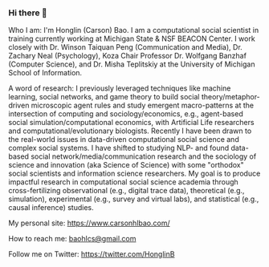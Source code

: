 ### Hi there 👋

Who I am: I'm Honglin (Carson) Bao. I am a computational social scientist in training currently working at Michigan State & NSF BEACON Center. I work closely with Dr. Winson Taiquan Peng (Communication and Media), Dr. Zachary Neal (Psychology), Koza Chair Professor Dr. Wolfgang Banzhaf (Computer Science), and Dr. Misha Teplitskiy at the University of Michigan School of Information.

A word of research: I previously leveraged techniques like machine learning, social networks, and game theory to build social theory/metaphor-driven microscopic agent rules and study emergent macro-patterns at the intersection of computing and sociology/economics, e.g., agent-based social simulation/computational economics, with Artificial Life researchers and computational/evolutionary biologists. Recently I have been drawn to the real-world issues in data-driven computational social science and complex social systems. I have shifted to studying NLP- and found data-based social network/media/communication research and the sociology of science and innovation (aka Science of Science) with some "orthodox" social scientists and information science researchers. My goal is to produce impactful research in computational social science academia through cross-fertilizing observational (e.g., digital trace data), theoretical (e.g., simulation), experimental (e.g., survey and virtual labs), and statistical (e.g., causal inference) studies.

My personal site: https://www.carsonhlbao.com/

How to reach me: baohlcs@gmail.com

Follow me on Twitter: https://twitter.com/HonglinB
